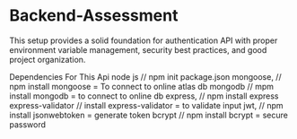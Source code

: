 # Backend-Assessment
This setup provides a solid foundation for authentication API with proper environment variable management, security best practices, and good project organization.

Dependencies For This Api
node js // npm init package.json
mongoose, // npm install mongoose = To connect to online atlas db
mongodb  // mpm install mongodb = to connect to online db
express, // npm install express 
express-validator // install express-validator = to validate input
jwt, // npm install jsonwebtoken = generate token
bcrypt // npm install bcrypt = secure password
